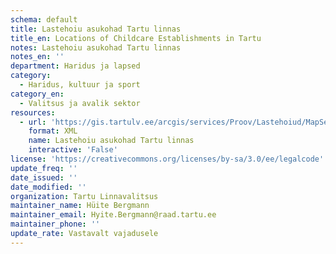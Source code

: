 ```yaml
---
schema: default
title: Lastehoiu asukohad Tartu linnas
title_en: Locations of Childcare Establishments in Tartu
notes: Lastehoiu asukohad Tartu linnas
notes_en: ''
department: Haridus ja lapsed
category:
  - Haridus, kultuur ja sport
category_en:
  - Valitsus ja avalik sektor
resources:
  - url: 'https://gis.tartulv.ee/arcgis/services/Proov/Lastehoiud/MapServer?wsdl'
    format: XML
    name: Lastehoiu asukohad Tartu linnas
    interactive: 'False'
license: 'https://creativecommons.org/licenses/by-sa/3.0/ee/legalcode'
update_freq: ''
date_issued: ''
date_modified: ''
organization: Tartu Linnavalitsus
maintainer_name: Hüite Bergmann
maintainer_email: Hyite.Bergmann@raad.tartu.ee
maintainer_phone: ''
update_rate: Vastavalt vajadusele
---
```

